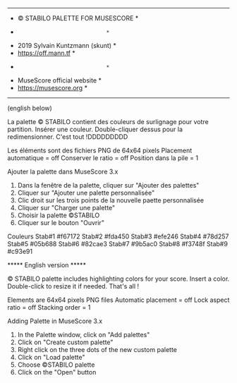 ***********************************
* © STABILO PALETTE FOR MUSESCORE *
*                                 *
* 2019 Sylvain Kuntzmann (skunt)  *
* https://off.mann.tf             *
*                                 *
* MuseScore official website      *
* https://musescore.org           *
***********************************
(english below)

La palette © STABILO contient des couleurs de surlignage pour votre partition.
Insérer une couleur. Double-cliquer dessus pour la redimensionner. C'est tout !DDDDDDDDD

Les éléments sont des fichiers PNG de 64x64 pixels
Placement automatique = off
Conserver le ratio = off
Position dans la pile = 1

Ajouter la palette dans MuseScore 3.x
1. Dans la fenêtre de la palette, cliquer sur "Ajouter des palettes"
2. Cliquer sur "Ajouter une palette personnalisée"
3. Clic droit sur les trois points de la nouvelle paette personnalisée
4. Cliquer sur "Charger une palette"
5. Choisir la palette ©STABILO
6. Cliquer sur le bouton "Ouvrir"

Couleurs
Stab#1 #f67172
Stab#2 #fda450
Stab#3 #efe246
Stab#4 #78d257
Stab#5 #05b688
Stab#6 #82cae3
Stab#7 #9b5ac0
Stab#8 #f3748f
Stab#9 #c93e91


***** English version *****

© STABILO palette includes highlighting colors for your score.
Insert a color. Double-click to resize it if needed. That's all !

Elements are 64x64 pixels PNG files
Automatic placement = off
Lock aspect ratio = off
Stacking order = 1

Adding Palette in MuseScore 3.x
1. In the Palette window, click on "Add palettes"
2. Click on "Create custom palette"
3. Right click on the three dots of the new custom palette
4. Click on "Load palette"
5. Choose ©STABILO palette
6. Click on the "Open" button
